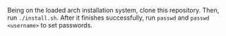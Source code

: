 Being on the loaded arch installation system, clone this repository. Then, run `./install.sh`. After it finishes successfully, run `passwd` and `passwd <username>` to set passwords.
